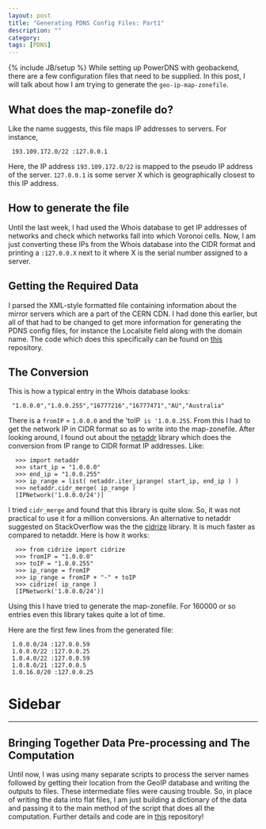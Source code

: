 ```yaml
---
layout: post
title: "Generating PDNS Config Files: Part1"
description: ""
category: 
tags: [PDNS]
---
```

{% include JB/setup %}
While setting up PowerDNS with geobackend, there are a few configuration files that need to be supplied. In this post, I will talk about how I am trying to generate the `geo-ip-map-zonefile`. 

## What does the map-zonefile do?
Like the name suggests, this file maps IP addresses to servers. For instance,

     193.109.172.0/22 :127.0.0.1

Here, the IP address `193.109.172.0/22` is mapped to the pseudo IP address of the server. `127.0.0.1` is some server X which is geographically closest to this IP address.

## How to generate the file
Until the last week, I had used the Whois database to get IP addresses of networks and check which networks fall into which Voronoi cells. Now, I am just converting these IPs from the Whois database into the CIDR format and printing a `:127.0.0.X` next to it where X is the serial number assigned to a server.

## Getting the Required Data
I parsed the XML-style formatted file containing information about the mirror servers which are a part of the CERN CDN. I had done this earlier, but all of that had to be changed to get more information for generating the PDNS config files, for instance the Localsite field along with the domain name. The code which does this specifically can be found on [this](https://github.com/racheesingh/preprocess-server-py) repository.

## The Conversion
This is how a typical entry in the Whois database looks:

     "1.0.0.0","1.0.0.255","16777216","16777471","AU","Australia"

There is a `fromIP` = `1.0.0.0` and the 'toIP` is '1.0.0.255`. From this I had to get the network IP in CIDR format so as to write into the map-zonefile. After looking around, I found out about the [netaddr](http://packages.python.org/netaddr/tutorial_01.html) library which does the conversion from IP range to CIDR format IP addresses. Like:

      >>> import netaddr
      >>> start_ip = "1.0.0.0"
      >>> end_ip = "1.0.0.255"
      >>> ip_range = list( netaddr.iter_iprange( start_ip, end_ip ) )
      >>> netaddr.cidr_merge( ip_range )
      [IPNetwork('1.0.0.0/24')]


I tried `cidr_merge` and found that this library is quite slow. So, it was not practical to use it for a million conversions. 
An alternative to netaddr suggested on StackOverflow was the the [cidrize](http://pypi.python.org/pypi/cidrize/0.6.3) library. It is much faster as compared to netaddr. Here is how it works:

      >>> from cidrize import cidrize
      >>> fromIP = "1.0.0.0"
      >>> toIP = "1.0.0.255"
      >>> ip_range = fromIP 
      >>> ip_range = fromIP + "-" + toIP
      >>> cidrize( ip_range )
      [IPNetwork('1.0.0.0/24')]

Using this I have tried to generate the map-zonefile. For 160000 or so entries even this library takes quite a lot of time.

Here are the first few lines from the generated file:

     1.0.0.0/24 :127.0.0.59
     1.0.0.0/22 :127.0.0.25
     1.0.4.0/22 :127.0.0.59
     1.0.8.0/21 :127.0.0.5
     1.0.16.0/20 :127.0.0.25


# Sidebar
---------

## Bringing Together Data Pre-processing and The Computation
Until now, I was using many separate scripts to process the server names followed by getting their location from the GeoIP database and writing the outputs to files. These intermediate files were causing trouble. So, in place of writing the data into flat files, I am just building a dictionary of the data and passing it to the main method of the script that does all the computation. Further details and code are in [this](https://github.com/racheesingh/voronoi-map-py) repository!